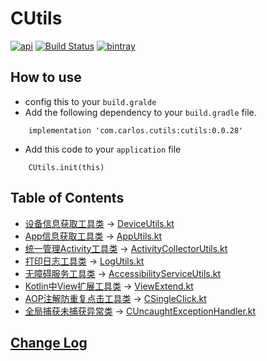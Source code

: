 # CUtils

[![api](https://img.shields.io/badge/API-19+-brightgreen.svg)](https://android-arsenal.com/api?level=19)
[![Build Status](https://travis-ci.org/xbdcc/CUtils.svg?branch=master)](https://travis-ci.org/xbdcc/CUtils)
[![bintray](https://api.bintray.com/packages/xbdcc/maven/cutils/images/download.svg)](https://bintray.com/xbdcc/maven/cutils/_latestVersion)
<!--哈哈我是注释，不会在浏览器中显示。-->
<!--
[![jitpack](https://jitpack.io/v/xbdcc/cutils.svg)](https://jitpack.io/#xbdcc/cutils)
![bintray](https://api.bintray.com/packages/xbdcc/maven/cutils/images/download.svg)
-->


## How to use
- config this to your `build.gralde`
- Add the following dependency to your `build.gradle` file.
```
    implementation 'com.carlos.cutils:cutils:0.0.28'
```
- Add this code to your `application` file
```
    CUtils.init(this)
```


## Table of Contents

- [设备信息获取工具类](notes/util/DeviceUtils.md) -> [DeviceUtils.kt][DeviceUtils.kt]
- [App信息获取工具类](notes/util/AppUtils.md) -> [AppUtils.kt][AppUtils.kt]
- [统一管理Activity工具类](notes/util/ActivityCollectorUtils.md) -> [ActivityCollectorUtils.kt][ActivityCollectorUtils.kt]
- [打印日志工具类](notes/util/ActivityCollectorUtils.md) -> [LogUtils.kt][LogUtils.kt]
- [无障碍服务工具类](notes/util/AccessibilityServiceUtils.md) -> [AccessibilityServiceUtils.kt][AccessibilityServiceUtils.kt]
- [Kotlin中View扩展工具类](notes/util/ViewExtend.md) -> [ViewExtend.kt][ViewExtend.kt]
- [AOP注解防重复点击工具类](notes/util/CSingleClick.md) -> [CSingleClick.kt][CSingleClick.kt]
- [全局捕获未捕获异常类](notes/execption/CUncaughtExceptionHandler.md) ->  [CUncaughtExceptionHandler.kt][CUncaughtExceptionHandler.kt]

[DeviceUtils.kt]: cutils/src/main/java/com/carlos/cutils/util/DeviceUtils.kt
[AppUtils.kt]: cutils/src/main/java/com/carlos/cutils/util/AppUtils.kt
[ActivityCollectorUtils.kt]: cutils/src/main/java/com/carlos/cutils/util/ActivityCollectorUtils.kt
[LogUtils.kt]: cutils/src/main/java/com/carlos/cutils/util/LogUtils.kt
[AccessibilityServiceUtils.kt]: cutils/src/main/java/com/carlos/cutils/util/AccessibilityServiceUtils.kt
[ViewExtend.kt]: cutils/src/main/java/com/carlos/cutils/extend/ViewExtend.kt
[CSingleClick.kt]: cutils/src/main/java/com/carlos/cutils/aop
[CUncaughtExceptionHandler.kt]: cutils/src/main/java/com/carlos/cutils/execption

## [Change Log](CHANGELOG.md)